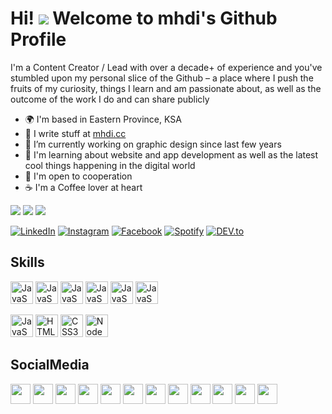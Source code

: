 Hi! ![](https://user-images.githubusercontent.com/18350557/176309783-0785949b-9127-417c-8b55-ab5a4333674e.gif) Welcome to mhdi's Github Profile
==================================================================================================================================
I'm a Content Creator / Lead with over a decade+ of experience and you've stumbled upon my personal slice of the Github – a place where I push the fruits of my curiosity, things I learn and am passionate about, as well as the outcome of the work I do and can share publicly

* 🌍  I'm based in Eastern Province, KSA
* 📝  I write stuff at [mhdi.cc](https://mhdi.cc)
* 🔭  I’m currently working on graphic design since last few years
* 🧠  I'm learning about website and app development as well as the latest cool things happening in the digital world
* 🤝  I'm open to cooperation
* ☕  I'm a Coffee lover at heart

<a href="https://github.com/6sh" target="_blank" rel="noreferrer"><img
src="https://img.shields.io/github/followers/6sh?logo=github&style=for-the-badge&color=990000&labelColor=000000" /></a>
<a href="https://twitter.com/i1iox" target="_blank" rel="noreferrer"><img
src="https://img.shields.io/twitter/follow/i1iox?logo=twitter&style=for-the-badge&color=990000&labelColor=000000"
/></a>
<a href="https://www.youtube.com/@ic1x" target="_blank" rel="noreferrer"><img
src="https://img.shields.io/youtube/channel/subscribers/UCi1iBFQphcwWZc70hpslV7w?logo=youtube&style=for-the-badge&color=990000&labelColor=000000"
/></a>

<a href="https://www.linkedin.com/in/mahdi-almuhanna-270b01276" target="_blank"><img src="https://img.shields.io/badge/LinkedIn-%230077B5.svg?&style=flat-square&logo=linkedin&logoColor=white" alt="LinkedIn"></a>
<a href="https://www.instagram.com/zer_hd" target="_blank"><img src="https://img.shields.io/badge/Instagram-%23E4405F.svg?&style=flat-square&logo=instagram&logoColor=white" alt="Instagram"></a>
<a href="https://www.facebook.com" target="_blank"><img src="https://img.shields.io/badge/Facebook-%231877F2.svg?&style=flat-square&logo=facebook&logoColor=white" alt="Facebook"></a>
<a href="https://open.spotify.com/user/316k3a7dfbtjey7e57xbi56ejfye" target="_blank"><img src="https://img.shields.io/badge/Spotify-%231ED760.svg?&style=flat-square&logo=spotify&logoColor=white" alt="Spotify"></a>
<a href="https://dev.to/uzn" target="_blank"><img src="https://img.shields.io/badge/DEV-%230A0A0A.svg?&style=flat-square&logo=DEV.to&logoColor=white" alt="DEV.to"></a>

## Skills

<p align="left">
<a href="https://www.adobe.com/apps/all/desktop/pdp/illustrator" target="_blank" rel="noreferrer"><img src="https://cdn.mhdi.cc/img/GitHub/Ai.png" width="36" height="36" alt="JavaScript" /></a>
<a href="https://www.adobe.com/apps/all/desktop/pdp/photoshop" target="_blank" rel="noreferrer"><img src="https://cdn.mhdi.cc/img/GitHub/Ps.png" width="36" height="36" alt="JavaScript" /></a>
<a href="https://www.adobe.com/apps/all/desktop/pdp/after-effects" target="_blank" rel="noreferrer"><img src="https://cdn.mhdi.cc/img/GitHub/Ae.png" width="36" height="36" alt="JavaScript" /></a>
<a href="https://www.adobe.com/apps/all/desktop/pdp/premiere-pro" target="_blank" rel="noreferrer"><img src="https://cdn.mhdi.cc/img/GitHub/Pr.png" width="36" height="36" alt="JavaScript" /></a>
<a href="https://www.adobe.com/apps/all/desktop/pdp/audition" target="_blank" rel="noreferrer"><img src="https://cdn.mhdi.cc/img/GitHub/Au.png" width="36" height="36" alt="JavaScript" /></a>
<a href="https://www.adobe.com/apps/all/desktop/pdp/lightroom-classic" target="_blank" rel="noreferrer"><img src="https://cdn.mhdi.cc/img/GitHub/LrC.png" width="36" height="36" alt="JavaScript" /></a>

</p>
<p align="left">
<a href="https://developer.mozilla.org/en-US/docs/Web/JavaScript" target="_blank" rel="noreferrer"><img src="https://raw.githubusercontent.com/danielcranney/readme-generator/main/public/icons/skills/javascript-colored.svg" width="36" height="36" alt="JavaScript" /></a>
<a href="https://developer.mozilla.org/en-US/docs/Glossary/HTML5" target="_blank" rel="noreferrer"><img src="https://raw.githubusercontent.com/danielcranney/readme-generator/main/public/icons/skills/html5-colored.svg" width="36" height="36" alt="HTML5" /></a>
<a href="https://www.w3.org/TR/CSS/#css" target="_blank" rel="noreferrer"><img src="https://raw.githubusercontent.com/danielcranney/readme-generator/main/public/icons/skills/css3-colored.svg" width="36" height="36" alt="CSS3" /></a>
<a href="https://nodejs.org/en/" target="_blank" rel="noreferrer"><img src="https://raw.githubusercontent.com/danielcranney/readme-generator/main/public/icons/skills/nodejs-colored.svg" width="36" height="36" alt="NodeJS" /></a>
</p>

## SocialMedia

<p align="left">
<a href="https://www.instagram.com/mhdi1c" target="_blank" rel="noreferrer"><img src="https://cdn.mhdi.cc/img/sm/Instagram.svg" width="32" height="32" /></a>
<a href="https://www.snapchat.com/add/mhdi.cc" target="_blank" rel="noreferrer"><img src="https://cdn.mhdi.cc/img/sm/Snapchat.svg" width="32" height="32" /></a>
<a href="https://www.tiktok.com/@w3w" target="_blank" rel="noreferrer"><img src="https://cdn.mhdi.cc/img/sm/TikTok.svg" width="32" height="32" /></a>
<a href="https://www.youtube.com/@mhdi1c" target="_blank" rel="noreferrer"><img src="https://cdn.mhdi.cc/img/sm/YouTube.svg" width="32" height="32" /></a>
<a href="https://twitter.com/mhdi1c" target="_blank" rel="noreferrer"><img src="https://cdn.mhdi.cc/img/sm/X.svg" width="32" height="32" /></a>
<a href="https://www.facebook.com/mhdi.cc" target="_blank" rel="noreferrer"><img src="https://cdn.mhdi.cc/img/sm/Facebook.svg" width="32" height="32" /></a>
<a href="https://wa.me/966595554296" target="_blank" rel="noreferrer"><img src="https://cdn.mhdi.cc/img/sm/WhatsApp.svg" width="32" height="32" /></a>
<a href="https://www.linkedin.com/in/mahdi-almuhanna-270b01276" target="_blank" rel="noreferrer"><img src="https://cdn.mhdi.cc/img/sm/LinkedIn.svg" width="32" height="32" /></a>
<a href="https://www.pinterest.com/mhdi1c" target="_blank" rel="noreferrer"><img src="https://cdn.mhdi.cc/img/sm/Pinterest.svg" width="32" height="32" /></a>
<a href="https://github.com/6sh" target="_blank" rel="noreferrer"><img src="https://cdn.mhdi.cc/img/sm/GitHub.svg" width="32" height="32" /></a>
<a href="https://paypal.me/x1mx" target="_blank" rel="noreferrer"><img src="https://cdn.mhdi.cc/img/sm/PayPal.svg" width="32" height="32" /></a>
<a href="mailto:support@mhdi.cc" target="_blank" rel="noreferrer"><img src="https://cdn.mhdi.cc/img/sm/Email2.svg" width="32" height="32" /></a>
</p>

<!--
<b>My GitHub Stats</b>

<a href="https://github.com/6sh">
  <img height="225" src="https://github-readme-stats.vercel.app/api?username=6sh&show_icons=true&theme=dark&include_all_commits=true&count_private=true"/>
  <img height="225" src="https://github-readme-stats.vercel.app/api/top-langs/?username=6sh&theme=dark"/>
</a>
-->
